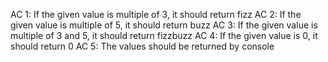 AC 1: If the given value is multiple of 3, it should return fizz
AC 2: If the given value is multiple of 5, it should return buzz
AC 3: If the given value is multiple of 3 and 5, it should return fizzbuzz
AC 4: If the given value is 0, it should return 0
AC 5: The values should be returned by console